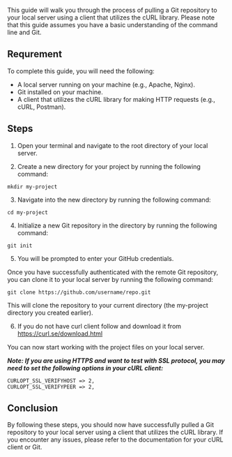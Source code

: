 This guide will walk you through the process of pulling a Git repository to your local server using a client that utilizes the cURL library. Please note that this guide assumes you have a basic understanding of the command line and Git.

## Requrement 
To complete this guide, you will need the following:

+ A local server running on your machine (e.g., Apache, Nginx).
+ Git installed on your machine.
+ A client that utilizes the cURL library for making HTTP requests (e.g., cURL, Postman).

## Steps
1. Open your terminal and navigate to the root directory of your local server.

2. Create a new directory for your project by running the following command:
```
mkdir my-project
```

3. Navigate into the new directory by running the following command:
```
cd my-project
```
4. Initialize a new Git repository in the directory by running the following command:

```
git init
```


5. You will be prompted to enter your GitHub credentials.

Once you have successfully authenticated with the remote Git repository, you can clone it to your local server by running the following command:

```
git clone https://github.com/username/repo.git 
```

This will clone the repository to your current directory (the my-project directory you created earlier).

6. If you do not have curl client follow and download it from https://curl.se/download.html 

You can now start working with the project files on your local server.

***Note: If you are using HTTPS and want to test with SSL protocol, you may need to set the following options in your cURL client:***

```
CURLOPT_SSL_VERIFYHOST => 2,
CURLOPT_SSL_VERIFYPEER => 2,
```

## Conclusion
By following these steps, you should now have successfully pulled a Git repository to your local server using a client that utilizes the cURL library. If you encounter any issues, please refer to the documentation for your cURL client or Git.
